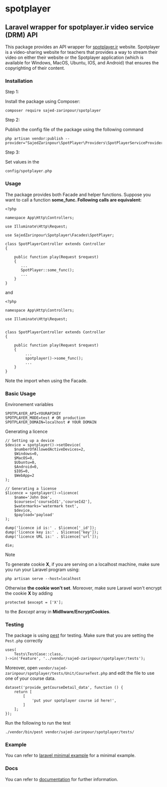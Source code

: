 spotplayer
==========

Laravel wrapper for spotplayer.ir video service (DRM) API
-----------------------

This package provides an API wrapper for [spotplayer.ir](https://spotplayer.ir) website. Spotplayer is a video-sharing website for teachers that provides a way to stream their video on either their website or the Spotplayer application (which is available for Windows, MacOS, Ubuntu, IOS, and Android) that ensures the copyrighting of their content. 

### Installation 

Step 1:

Install the package using Composer:

    composer require sajed-zarinpour/spotplayer

Step 2:

Publish the config file of the package using the following command

    php artisan vendor:publish --provider="SajedZarinpour\SpotPlayer\Providers\SpotPlayerServiceProvider"

Step 3:

Set values in the

    config/spotplayer.php

### Usage

The package provides both Facade and helper functions. Suppose you want to call a function **some\_func. Following calls are equivalent:**

    <?php
    
    namespace App\Http\Controllers;
    
    use Illuminate\Http\Request;
    
    use SajedZarinpour\Spotplayer\Facades\SpotPlayer;
    
    class SpotPlayerController extends Controller
    {
        
        public function play(Request $request)
        {
           ...
           SpotPlayer::some_func();
           ...
        }
    }

and

    <?php
    
    namespace App\Http\Controllers;
    
    use Illuminate\Http\Request;
    
    
    class SpotPlayerController extends Controller
    {
        
        public function play(Request $request)
        {
             ...
             spotplayer()->some_func();
             ...
        }
    }
    

Note the import when using the Facade.

### Basic Usage

Environement variables

    SPOTPLAYER_API=YOURAPIKEY
    SPOTPLAYER_MODE=test # OR production
    SPOTPLAYER_DOMAIN=localhost # YOUR DOMAIN

Generating a licence

    // Setting up a device
    $device = spotplayer()->setDevice(
        $numberOfAllowedActiveDevices=2, 
        $Windows=0, 
        $MacOS=0, 
        $Ubuntu=0, 
        $Android=0, 
        $IOS=0, 
        $WebApp=2
    );
    
    // Generating a license
    $licence = spotplayer()->licence(
        $name='John Doe', 
        $courses=['courseId1','courseId2'], 
        $watermarks='watermark text', 
        $device, 
        $payload='payload'
    );
    
    dump('licence id is:' . $licence['_id']);
    dump('licence key is:' . $license['key']);
    dump('licence URL is:' . $licence['url']);
    
    die;
    
> [!NOTE]
> To generate cookie **X**, if you are serving on a localhost machine, make sure you run your Laravel program using:
> ```
> php artisan serve --host=localhost
> ```
> Otherwise **the cookie won't set**.
> Moreover, make sure Laravel won't encrypt the cookie **X** by adding
> ``` 
> protected $except = ['X'];
> ```
> to the _$except_ array in **Midllware/EncryptCookies**.

### Testing
The package is using [pest](https://pestphp.com) for testing. Make sure that you are setting the `Pest.php` correctly
```
uses(
    Tests\TestCase::class,
)->in('Feature', '../vendor/sajed-zarinpour/spotplayer/tests');
```

Moreover, open ```vendor/sajed-zarinpour/spotplayer/tests/Unit/CourseTest.php``` and edit the file to use one of your course data.
```
dataset('provide_getCourseDetail_data', function () {
    return [
        [
            'put your spotplayer course id here!',
        ]
    ];
});
```
Run the following to run the test
```
./vendor/bin/pest vendor/sajed-zarinpour/spotplayer/tests/
```

### Example
You can refer to [laravel minimal example](https://github.com/sajed-zarrinpour/spotplayer-example) for a minimal example.

### Docs
You can refer to [documentation](https://sajed-zarrinpour.github.io/docs.spotplayer/) for further information.
